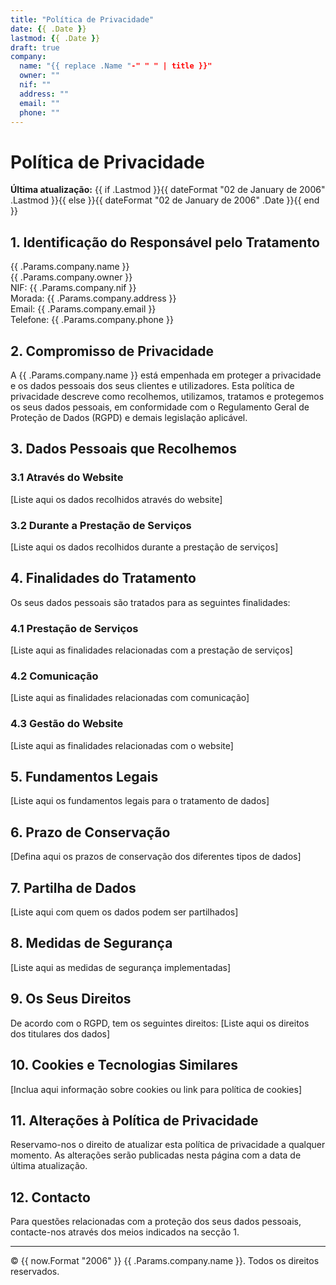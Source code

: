 ```yaml
---
title: "Política de Privacidade"
date: {{ .Date }}
lastmod: {{ .Date }}
draft: true
company:
  name: "{{ replace .Name "-" " " | title }}"
  owner: ""
  nif: ""
  address: ""
  email: ""
  phone: ""
---
```


# Política de Privacidade

**Última atualização:** {{ if .Lastmod }}{{ dateFormat "02 de January de 2006" .Lastmod }}{{ else }}{{ dateFormat "02 de January de 2006" .Date }}{{ end }}

## 1. Identificação do Responsável pelo Tratamento

{{ .Params.company.name }}  
{{ .Params.company.owner }}  
NIF: {{ .Params.company.nif }}  
Morada: {{ .Params.company.address }}  
Email: {{ .Params.company.email }}  
Telefone: {{ .Params.company.phone }}

## 2. Compromisso de Privacidade

A {{ .Params.company.name }} está empenhada em proteger a privacidade e os dados pessoais dos seus clientes e utilizadores. Esta política de privacidade descreve como recolhemos, utilizamos, tratamos e protegemos os seus dados pessoais, em conformidade com o Regulamento Geral de Proteção de Dados (RGPD) e demais legislação aplicável.

## 3. Dados Pessoais que Recolhemos

### 3.1 Através do Website
[Liste aqui os dados recolhidos através do website]

### 3.2 Durante a Prestação de Serviços
[Liste aqui os dados recolhidos durante a prestação de serviços]

## 4. Finalidades do Tratamento

Os seus dados pessoais são tratados para as seguintes finalidades:

### 4.1 Prestação de Serviços
[Liste aqui as finalidades relacionadas com a prestação de serviços]

### 4.2 Comunicação
[Liste aqui as finalidades relacionadas com comunicação]

### 4.3 Gestão do Website
[Liste aqui as finalidades relacionadas com o website]

## 5. Fundamentos Legais

[Liste aqui os fundamentos legais para o tratamento de dados]

## 6. Prazo de Conservação

[Defina aqui os prazos de conservação dos diferentes tipos de dados]

## 7. Partilha de Dados

[Liste aqui com quem os dados podem ser partilhados]

## 8. Medidas de Segurança

[Liste aqui as medidas de segurança implementadas]

## 9. Os Seus Direitos

De acordo com o RGPD, tem os seguintes direitos:
[Liste aqui os direitos dos titulares dos dados]

## 10. Cookies e Tecnologias Similares

[Inclua aqui informação sobre cookies ou link para política de cookies]

## 11. Alterações à Política de Privacidade

Reservamo-nos o direito de atualizar esta política de privacidade a qualquer momento. As alterações serão publicadas nesta página com a data de última atualização.

## 12. Contacto

Para questões relacionadas com a proteção dos seus dados pessoais, contacte-nos através dos meios indicados na secção 1.

---

© {{ now.Format "2006" }} {{ .Params.company.name }}. Todos os direitos reservados.